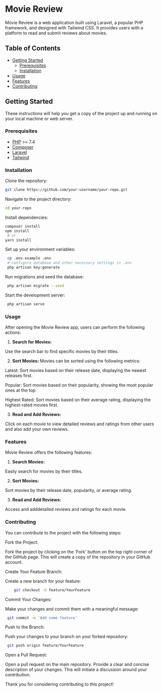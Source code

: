# Movie Review

Movie Review is a web application built using Laravel, a popular PHP framework, and designed with Tailwind CSS. It provides users with a platform to read and submit reviews about movies.

## Table of Contents

- [Getting Started](#getting-started)
  - [Prerequisites](#prerequisites)
  - [Installation](#installation)
- [Usage](#usage)
- [Features](#features)
- [Contributing](#contributing)

  
## Getting Started

These instructions will help you get a copy of the project up and running on your local machine or web server.

### Prerequisites

- [PHP](https://www.php.net/) >= 7.4
- [Composer](https://getcomposer.org/)
- [Laravel](https://laravel.com/)
- [Tailwind](https://tailwindcss.com/)

### Installation

Clone the repository:

   ```bash
   git clone https://github.com/your-username/your-repo.git
   ```

Navigate to the project directory:

   ```bash
   cd your-repo
   ```

Install dependencies:

   ```bash
   composer install
   npm install
    # or
   yarn install
   ```

Set up your environment variables:

   ```bash
    cp .env.example .env
    # configure database and other necessary settings in .env
    php artisan key:generate
   ```

Run migrations and seed the database:

   ```bash
    php artisan migrate --seed
   ```

Start the development server:

   ```bash
    php artisan serve
   ```


### Usage

After opening the Movie Review app, users can perform the following actions:

1. **Search for Movies:**

Use the search bar to find specific movies by their titles.

2. **Sort Movies:**
Movies can  be sorted using the following metrics:

Latest: Sort movies based on their release date, displaying the newest releases first.

Popular: Sort movies based on their popularity, showing the most popular ones at the top.

Highest Rated: Sort movies based on their average rating, displaying the highest-rated movies first.

3. **Read and Add Reviews:**

Click on each movie to view detailed reviews and ratings from other users and also add your own reviews.



### Features

Movie Review offers the following features:

1. **Search Movies:**

Easily search for movies by their titles.

2. **Sort Movies:**

Sort movies by their release date, popularity, or average rating.

3. **Read and Add Reviews:**

Access  and adddetailed reviews and ratings for each movie.



### Contributing

You can contribute to the project with the following steps:


Fork the Project:

Fork the project by clicking on the 'Fork' button on the top right corner of the GitHub page. This will create a copy of the repository in your GitHub account.


Create Your Feature Branch:

Create a new branch for your feature:

   ```bash
       git checkout -b feature/YourFeature

   ```

Commit Your Changes:

Make your changes and commit them with a meaningful message:

   ```bash
    git commit -m 'Add some feature'

   ```

Push to the Branch:

Push your changes to your branch on your forked repository:

   ```bash
    git push origin feature/YourFeature

   ```

Open a Pull Request:

Open a pull request on the main repository. Provide a clear and concise description of your changes. This will initiate a discussion around your contribution.

Thank you for considering contributing to this project!



